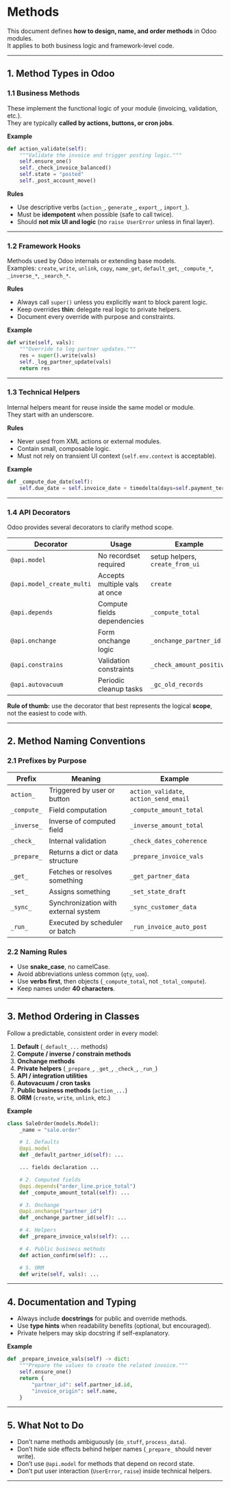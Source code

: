 # Methods

This document defines **how to design, name, and order methods** in Odoo modules.  
It applies to both business logic and framework-level code.

---

## 1. Method Types in Odoo

### 1.1 Business Methods
These implement the functional logic of your module (invoicing, validation, etc.).  
They are typically **called by actions, buttons, or cron jobs**.

**Example**
```python
def action_validate(self):
    """Validate the invoice and trigger posting logic."""
    self.ensure_one()
    self._check_invoice_balanced()
    self.state = "posted"
    self._post_account_move()
```

**Rules**
- Use descriptive verbs (`action_`, `generate_`, `export_`, `import_`).
- Must be **idempotent** when possible (safe to call twice).
- Should **not mix UI and logic** (no `raise UserError` unless in final layer).

---

### 1.2 Framework Hooks
Methods used by Odoo internals or extending base models.  
Examples: `create`, `write`, `unlink`, `copy`, `name_get`, `default_get`, `_compute_*`, `_inverse_*`, `_search_*`.

**Rules**
- Always call `super()` unless you explicitly want to block parent logic.
- Keep overrides **thin**: delegate real logic to private helpers.
- Document every override with purpose and constraints.

**Example**
```python
def write(self, vals):
    """Override to log partner updates."""
    res = super().write(vals)
    self._log_partner_update(vals)
    return res
```

---

### 1.3 Technical Helpers
Internal helpers meant for reuse inside the same model or module.  
They start with an underscore.

**Rules**
- Never used from XML actions or external modules.
- Contain small, composable logic.
- Must not rely on transient UI context (`self.env.context` is acceptable).

**Example**
```python
def _compute_due_date(self):
    self.due_date = self.invoice_date + timedelta(days=self.payment_term_days)
```

---

### 1.4 API Decorators
Odoo provides several decorators to clarify method scope.

| Decorator | Usage | Example |
|----------|-------|---------|
| `@api.model` | No recordset required | setup helpers, `create_from_ui` |
| `@api.model_create_multi` | Accepts multiple vals at once | `create` |
| `@api.depends` | Compute fields dependencies | `_compute_total` |
| `@api.onchange` | Form onchange logic | `_onchange_partner_id` |
| `@api.constrains` | Validation constraints | `_check_amount_positive` |
| `@api.autovacuum` | Periodic cleanup tasks | `_gc_old_records` |

**Rule of thumb:** use the decorator that best represents the logical **scope**, not the easiest to code with.

---

## 2. Method Naming Conventions

### 2.1 Prefixes by Purpose
| Prefix | Meaning | Example |
|--------|---------|---------|
| `action_` | Triggered by user or button | `action_validate`, `action_send_email` |
| `_compute_` | Field computation | `_compute_amount_total` |
| `_inverse_` | Inverse of computed field | `_inverse_amount_total` |
| `_check_` | Internal validation | `_check_dates_coherence` |
| `_prepare_` | Returns a dict or data structure | `_prepare_invoice_vals` |
| `_get_` | Fetches or resolves something | `_get_partner_data` |
| `_set_` | Assigns something | `_set_state_draft` |
| `_sync_` | Synchronization with external system | `_sync_customer_data` |
| `_run_` | Executed by scheduler or batch | `_run_invoice_auto_post` |

### 2.2 Naming Rules
- Use **snake_case**, no camelCase.
- Avoid abbreviations unless common (`qty`, `uom`).
- Use **verbs first**, then objects (`_compute_total`, not `_total_compute`).
- Keep names under **40 characters**.

---

## 3. Method Ordering in Classes

Follow a predictable, consistent order in every model:

1. **Default** (`_default_...` methods)
2. **Compute / inverse / constrain methods**
3. **Onchange methods**
4. **Private helpers** (`_prepare_`, `_get_`, `_check_`, `_run_`)
5. **API / integration utilities**
6. **Autovacuum / cron tasks**
7. **Public business methods** (`action_...`)
8. **ORM** (`create`, `write`, `unlink`, etc.)


**Example**
```python
class SaleOrder(models.Model):
    _name = "sale.order"

    # 1. Defaults
    @api.model
    def _default_partner_id(self): ... 

    ... fields declaration ...

    # 2. Computed fields
    @api.depends("order_line.price_total")
    def _compute_amount_total(self): ...

    # 3. Onchange
    @api.onchange("partner_id")
    def _onchange_partner_id(self): ...

    # 4. Helpers
    def _prepare_invoice_vals(self): ...

    # 4. Public business methods
    def action_confirm(self): ...

    # 5. ORM
    def write(self, vals): ...    
```

---

## 4. Documentation and Typing

- Always include **docstrings** for public and override methods.  
- Use **type hints** when readability benefits (optional, but encouraged).  
- Private helpers may skip docstring if self-explanatory.

**Example**
```python
def _prepare_invoice_vals(self) -> dict:
    """Prepare the values to create the related invoice."""
    self.ensure_one()
    return {
        "partner_id": self.partner_id.id,
        "invoice_origin": self.name,
    }
```

---

## 5. What Not to Do

- Don’t name methods ambiguously (`do_stuff`, `process_data`).  
- Don’t hide side effects behind helper names (`_prepare_` should never write).  
- Don’t use `@api.model` for methods that depend on record state.  
- Don’t put user interaction (`UserError`, `raise`) inside technical helpers.

---
